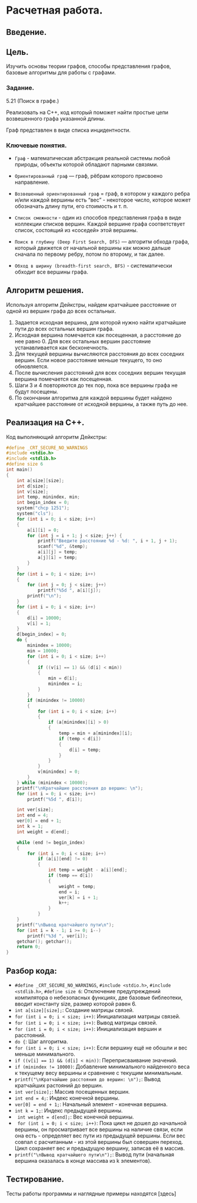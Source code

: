 # Расчетная работа.
## Введение.
## Цель.
Изучить основы теории графов, способы представления графов, базовые алгоритмы для работы с графами.
### Задание.
5.21 (Поиск в графе.)

Реализовать на C++, код который поможет найти простые цепи возвешенного графа указанной длины.

Граф представлен в виде списка инцидентности.

### Ключевые понятия.
- `Граф` - математическая абстракция реальной системы любой природы, объекты которой обладают парными связями.
- `Ориентированный граф` —  граф, рёбрам которого присвоено направление.
- `Возвешенный ориентированный граф` =  граф, в котором у каждого ребра и/или каждой вершины есть “вес” - некоторое число, которое может обозначать длину пути, его стоимость и т. п.
- `Список смежности` - один из способов представления графа в виде коллекции списков вершин. Каждой вершине графа соответствует список, состоящий из «соседей» этой вершины.

- `Поиск в глубину (Deep First Search, DFS)` — алгоритм обхода графа, который движется от начальной вершины как можно дальше сначала по первому ребру, потом по второму, и так далее.
- `Обход в ширину (breadth-first search, BFS)` - систематически обходит все вершины графа.
## Алгоритм решения.
Используя алгоритм Дейкстры, найдем кратчайшее расстояние от одной из вершин графа до всех остальных. 

1. Задается исходная вершина, для которой нужно найти кратчайшие пути до всех остальных вершин графа.
2. Исходная вершина помечается как посещенная, а расстояние до нее равно 0. Для всех остальных вершин расстояние устанавливается как бесконечность.
3. Для текущей вершины вычисляются расстояния до всех соседних вершин. Если новое расстояние меньше текущего, то оно обновляется.
4. После вычисления расстояний для всех соседних вершин текущая вершина помечается как посещенная.
5. Шаги 3 и 4 повторяются до тех пор, пока все вершины графа не будут посещены.
6. По окончании алгоритма для каждой вершины будет найдено кратчайшее расстояние от исходной вершины, а также путь до нее.

## Реализация на C++.
Код выполняющий алгоритм Дейкстры:
```c++
#define _CRT_SECURE_NO_WARNINGS
#include <stdio.h>
#include <stdlib.h>
#define size 6
int main()
{
    int a[size][size]; 
    int d[size];
    int v[size]; 
    int temp, minindex, min;
    int begin_index = 0;
    system("chcp 1251");
    system("cls");
    for (int i = 0; i < size; i++)
    {
        a[i][i] = 0;
        for (int j = i + 1; j < size; j++) {
            printf("Введите расстояние %d - %d: ", i + 1, j + 1);
            scanf("%d", &temp);
            a[i][j] = temp;
            a[j][i] = temp;
        }
    }
    for (int i = 0; i < size; i++)
    {
        for (int j = 0; j < size; j++)
            printf("%5d ", a[i][j]);
        printf("\n");
    }
    for (int i = 0; i < size; i++)
    {
        d[i] = 10000;
        v[i] = 1;
    }
    d[begin_index] = 0;
    do {
        minindex = 10000;
        min = 10000;
        for (int i = 0; i < size; i++)
        { 
            if ((v[i] == 1) && (d[i] < min))
            { 
                min = d[i];
                minindex = i;
            }
        }
        if (minindex != 10000)
        {
            for (int i = 0; i < size; i++)
            {
                if (a[minindex][i] > 0)
                {
                    temp = min + a[minindex][i];
                    if (temp < d[i])
                    {
                        d[i] = temp;
                    }
                }
            }
            v[minindex] = 0;
        }
    } while (minindex < 10000);
    printf("\nКратчайшие расстояния до вершин: \n");
    for (int i = 0; i < size; i++)
        printf("%5d ", d[i]);

    int ver[size]; 
    int end = 4; 
    ver[0] = end + 1; 
    int k = 1; 
    int weight = d[end]; 

    while (end != begin_index) 
    {
        for (int i = 0; i < size; i++) 
            if (a[i][end] != 0)  
            {
                int temp = weight - a[i][end]; 
                if (temp == d[i]) 
                {                 
                    weight = temp; 
                    end = i;       
                    ver[k] = i + 1; 
                    k++;
                }
            }
    }
    printf("\nВывод кратчайшего пути\n");
    for (int i = k - 1; i >= 0; i--)
        printf("%3d ", ver[i]);
    getchar(); getchar();
    return 0;
}
```
## Разбор кода:
- `#define _CRT_SECURE_NO_WARNINGS`, `#include <stdio.h>`, `#include <stdlib.h>`, `#define size 6`: Отключение предупреждений компилятора о небезопасных функциях, две базовые библеотеки, вводит константу size, размер которой равен 6.
- `int a[size][size];`: Создание матрицы связей.
- `for (int i = 0; i < size; i++)`: Инициализация матрицы связей.
- `for (int i = 0; i < size; i++)`: Вывод матрицы связей.
- `for (int i = 0; i < size; i++)`: Инициализация вершин и расстояний.
- `do {`: Шаг алгоритма.
- `for (int i = 0; i < size; i++)`: Если вершину ещё не обошли и вес меньше минимального.
- `if ((v[i] == 1) && (d[i] < min))`: Переприсваивание значений.
- `if (minindex != 10000)`: Добавление минимального найденного веса к текущему весу вершины и сравнение с текущим минимальным.
- `printf("\nКратчайшие расстояния до вершин: \n");`: Вывод кратчайших растояний до вершин.
- `int ver[size];`: Массив посещенных вершин.
- `int end = 4;`: Индекс конечной вершины.
- `ver[0] = end + 1;`: Начальный элемент - конечная вершина.
- `int k = 1;`: Индекс предыдущей вершины.
- ` int weight = d[end];`: Вес конечной вершины.
- ` for (int i = 0; i < size; i++)`: Пока цикл не дошел до начальной вершины, он просматривает все вершины на наличие связи, если она есть - определяет вес пути из предыдущей вершины. Если вес совпал с расчитанным - из этой вершины был совершен переход. Цикл сохраняет вес и предыдущую вершину, записав её в массив.
- `printf("\nВывод кратчайшего пути\n");`: Вывод пути (начальная вершина оказалась в конце массива из k элементов).
## Тестирование.
Тесты работы программы и наглядные примеры находятся [здесь]
